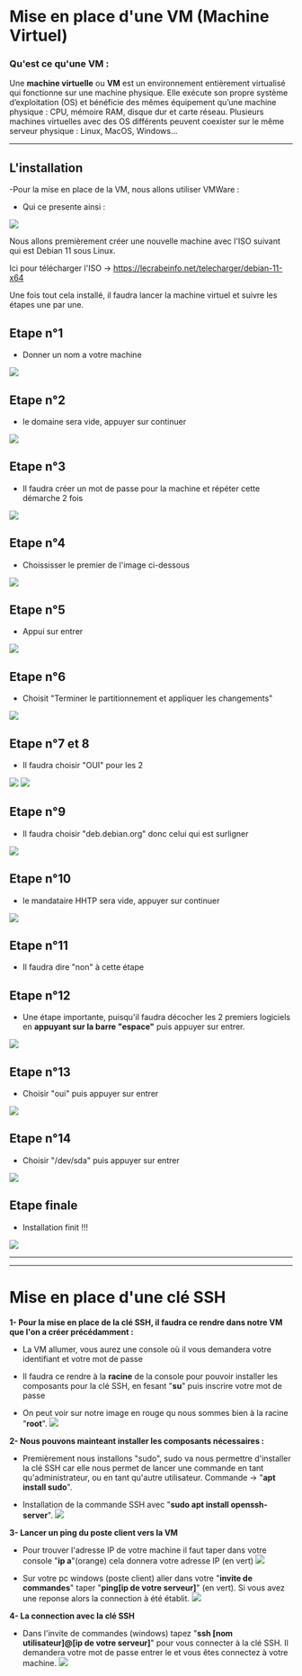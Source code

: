 
# **Mise en place d'une VM (Machine Virtuel)**


### **Qu'est ce qu'une VM :**

Une **machine virtuelle** ou **VM** est un environnement entièrement virtualisé qui fonctionne sur une machine physique. Elle exécute son propre système d’exploitation (OS) et bénéficie des mêmes équipement qu’une machine physique : CPU, mémoire RAM, disque dur et carte réseau. Plusieurs machines virtuelles avec des OS différents peuvent coexister sur le même serveur physique : Linux, MacOS, Windows…



---

## **L'installation**


-Pour la mise en place de la VM, nous allons utiliser VMWare :

- Qui ce presente ainsi :

![](Image/VMWare.PNG)

Nous allons premièrement créer une nouvelle machine avec l'ISO suivant qui est Debian 11 sous Linux.

Ici pour télécharger l'ISO -> https://lecrabeinfo.net/telecharger/debian-11-x64

Une fois tout cela installé, il faudra lancer la machine virtuel et suivre les étapes une par une.

## **Etape n°1**

- Donner un nom a votre machine 

![](Image/etape1.PNG)

## **Etape n°2**

- le domaine sera vide, appuyer sur continuer

![](Image/etape2.PNG)

## **Etape n°3**

- Il faudra créer un mot de passe pour la machine et répéter cette démarche 2 fois

![](Image/etape3.PNG)

## **Etape n°4**

- Choississer le premier de l'image ci-dessous

![](Image/etape4.PNG)

## **Etape n°5**

- Appui sur entrer

![](Image/etape5.PNG)

## **Etape n°6**

- Choisit "Terminer le partitionnement et appliquer les changements"

![](Image/etape6.PNG)

## **Etape n°7 et 8**

- Il faudra choisir "OUI" pour les 2 

![](Image/etape7.PNG)
![](Image/etape8.PNG)

## **Etape n°9**

- Il faudra choisir "deb.debian.org" donc celui qui est surligner 

![](Image/etape9.PNG)

## **Etape n°10**

- le mandataire HHTP sera vide, appuyer sur continuer

![](Image/etape10.PNG)

## **Etape n°11**
- Il faudra dire "non" à cette étape 

## **Etape n°12**

- Une étape importante, puisqu'il faudra décocher les 2 premiers logiciels en **appuyant sur la barre "espace"** puis appuyer sur entrer.

![](Image/etape12.PNG)

## **Etape n°13**

- Choisir "oui" puis appuyer sur entrer

![](Image/etape13.PNG)

## **Etape n°14**

- Choisir "/dev/sda" puis appuyer sur entrer

![](Image/etape14.PNG)

## **Etape finale**
- Installation finit !!!

![](Image/etapeFinal.PNG)

---
---

# **Mise en place d'une clé SSH**

**1- Pour la mise en place de la clé SSH, il faudra ce rendre dans notre VM que l'on a créer précédamment :**

- La VM allumer, vous aurez une console où il vous demandera votre identifiant et votre mot de passe

- Il faudra ce rendre à la **racine** de la console pour pouvoir installer les composants pour la clé SSH, en fesant "**su**" puis inscrire votre mot de passe 

- On peut voir sur notre image en rouge qu nous sommes bien à la racine "**root**".
![](Image/debut.png)

**2- Nous pouvons mainteant installer les composants nécessaires :**
- Premièrement nous installons "sudo", sudo va nous permettre d'installer la clé SSH car elle nous permet de lancer une commande en tant qu'administrateur, ou en tant qu'autre utilisateur.
Commande -> "**apt install sudo**".

- Installation de la commande SSH avec "**sudo apt install openssh-server**".
![](Image/install.png)

**3- Lancer un ping du poste client vers la VM**
- Pour trouver l'adresse IP de votre machine il faut taper dans votre console "**ip a**"(orange) cela donnera votre adresse IP (en vert)
![](Image/ip.png)

- Sur votre pc windows (poste client) aller dans votre "**invite de commandes**" taper "**ping[ip de votre serveur]**" (en vert). Si vous avez une reponse alors la connection à été établit.
![](Image/ping.png)

**4- La connection avec la clé SSH**
- Dans l'invite de commandes (windows) tapez "**ssh [nom utilisateur]@[ip de votre serveur]**" pour vous connecter à la clé SSH. Il demandera votre mot de passe entrer le et vous êtes connectez à votre machine.
![](Image/ssh.png)











